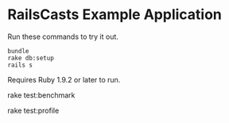 # RailsCasts Example Application

Run these commands to try it out.

```
bundle
rake db:setup
rails s
```

Requires Ruby 1.9.2 or later to run.

rake test:benchmark

rake test:profile
